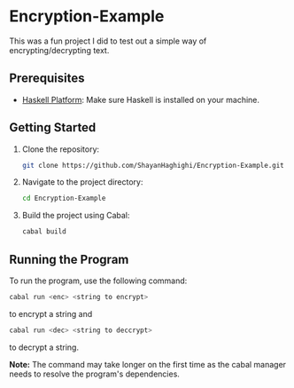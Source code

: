 # Encryption-Example

This was a fun project I did to test out a simple way of encrypting/decrypting text.

## Prerequisites

- [Haskell Platform](https://www.haskell.org/platform/): Make sure Haskell is installed on your machine.

## Getting Started

1. Clone the repository:

    ```bash
    git clone https://github.com/ShayanHaghighi/Encryption-Example.git
    ```

2. Navigate to the project directory:

    ```bash
    cd Encryption-Example
    ```

3. Build the project using Cabal:

    ```bash
    cabal build
    ```

## Running the Program

To run the program, use the following command:

```bash
cabal run <enc> <string to encrypt>
```
to encrypt a string and

```bash
cabal run <dec> <string to deccrypt>
```
to decrypt a string.

**Note:** The command may take longer on the first time as the cabal manager needs to resolve the program's dependencies.
